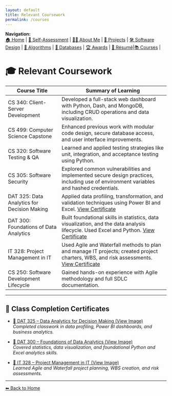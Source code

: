 ```yaml
---
layout: default
title: Relevant Coursework
permalink: /courses
---
```


**Navigation:**  
[🏠 Home](index.md) | [📝 Self-Assessment](self-assessment.md) | [🙋‍♀️ About Me](about.md) | [📂 Projects](projects.md) | [🛠️ Software Design](artifact-software.md) | [🧠 Algorithms](artifact-algorithms.md) | [💾 Databases](artifact-databases.md) |  [🏆 Awards](awards.md) | [📄 Résumé](resume.md)|[📚 Courses](courses.md) |

# 🎓 Relevant Coursework

| Course Title                                | Summary of Learning                                                                                     |
|--------------------------------------------|---------------------------------------------------------------------------------------------------------|
| CS 340: Client-Server Development           | Developed a full-stack web dashboard with Python, Dash, and MongoDB, including CRUD operations and data visualization. |
| CS 499: Computer Science Capstone           | Enhanced previous work with modular code design, secure database access, and user interface improvements. |
| CS 320: Software Testing & QA               | Learned and applied testing strategies like unit, integration, and acceptance testing using Python.     |
| CS 305: Software Security                   | Explored common vulnerabilities and implemented secure design practices, including use of environment variables and hashed credentials. |
| DAT 325: Data Analytics for Decision Making | Applied data profiling, transformation, and validation techniques using Power BI and Excel. [View Certificate](/assets/certificates/DAT325-certificate.pdf) |
| DAT 300: Foundations of Data Analytics      | Built foundational skills in statistics, data visualization, and the data analysis lifecycle. Used Excel and Python. [View Certificate](/assets/certificates/DAT300-certificate.pdf) |
| IT 328: Project Management in IT            | Used Agile and Waterfall methods to plan and manage IT projects; created project charters, WBS, and risk assessments. [View Certificate](/assets/certificates/IT328-certificate.pdf) |
| CS 250: Software Development Lifecycle      | Gained hands-on experience with Agile methodology and full SDLC documentation. |

---
## 📘 Class Completion Certificates

- [📸 DAT 325 – Data Analytics for Decision Making (View Image)](/assets/DAT325certificate.png)  
  *Completed classwork in data profiling, Power BI dashboards, and business analytics.*

- [📸 DAT 300 – Foundations of Data Analytics (View Image)](/assets/DAT300certificate.png)  
  *Covered statistics, data visualization, and foundational Python and Excel analytics skills.*

- [📸 IT 328 – Project Management in IT (View Image)](/assets/IT328certificate.png)  
  *Learned Agile and Waterfall project planning, WBS creation, and risk assessments.*

---

[⬅ Back to Home](index.md)
